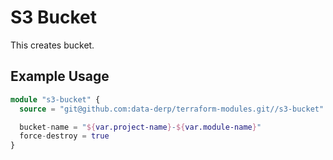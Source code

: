 # S3 Bucket
This creates bucket.

## Example Usage
```terraform
module "s3-bucket" {
  source = "git@github.com:data-derp/terraform-modules.git//s3-bucket"

  bucket-name = "${var.project-name}-${var.module-name}"
  force-destroy = true
}
```